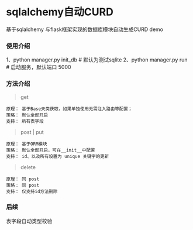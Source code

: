 # sqlalchemy自动CURD

基于sqlalchemy 与flask框架实现的数据库模块自动生成CURD demo

### 使用介绍

1、python manager.py init_db  # 默认为测试sqlite
2、python manager.py run				# 启动服务，默认端口 5000


### 方法介绍

> get

	原理： 基于Base夫类获取，如果单独使用无需注入路由等配置；
	策略： 默认全部开启
	支持： 所有表字段

> post | put

	原理： 基于ORM模块
	策略： 默认全部开启，可在__init__中配置
	支持： id、以及所有设置为 unique 关键字的更新

> delete

	原理： 同 post
	策略： 同 post
	支持： 仅支持id方法删除


### 后续

表字段自动类型校验
